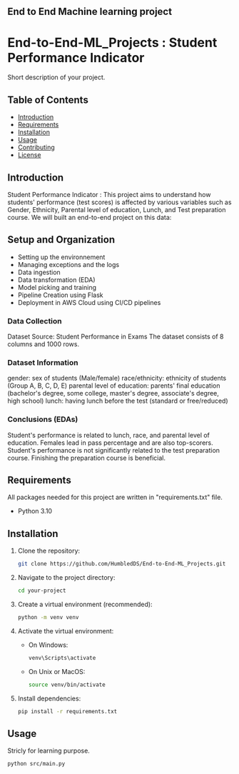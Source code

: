 ## End to End Machine learning project

# End-to-End-ML_Projects : Student Performance Indicator

Short description of your project.

## Table of Contents

- [Introduction](#introduction)
- [Requirements](#requirements)
- [Installation](#installation)
- [Usage](#usage)
- [Contributing](#contributing)
- [License](#license)

## Introduction

Student Performance Indicator : This project aims to understand how students' performance (test scores) is affected by various variables such as Gender, Ethnicity, Parental level of education, Lunch, and Test preparation course.
We will built an end-to-end project on this data: 

## Setup and Organization
-  Setting up the environnement
-  Managing exceptions and the logs
-  Data ingestion
-  Data transformation (EDA)
-  Model picking and training
-  Pipeline Creation using Flask
-  Deployment in AWS Cloud using CI/CD pipelines

### Data Collection
Dataset Source: Student Performance in Exams
The dataset consists of 8 columns and 1000 rows.

### Dataset Information
gender: sex of students (Male/female)
race/ethnicity: ethnicity of students (Group A, B, C, D, E)
parental level of education: parents' final education (bachelor's degree, some college, master's degree, associate's degree, high school)
lunch: having lunch before the test (standard or free/reduced)

### Conclusions (EDAs)
Student's performance is related to lunch, race, and parental level of education.
Females lead in pass percentage and are also top-scorers.
Student's performance is not significantly related to the test preparation course.
Finishing the preparation course is beneficial.

## Requirements

All packages needed for this project are written in "requirements.txt" file.

- Python 3.10

## Installation

1. Clone the repository:

    ```bash
    git clone https://github.com/HumbledDS/End-to-End-ML_Projects.git
    ```

2. Navigate to the project directory:

    ```bash
    cd your-project
    ```

3. Create a virtual environment (recommended):

    ```bash
    python -m venv venv
    ```

4. Activate the virtual environment:

    - On Windows:

        ```bash
        venv\Scripts\activate
        ```

    - On Unix or MacOS:

        ```bash
        source venv/bin/activate
        ```

5. Install dependencies:

    ```bash
    pip install -r requirements.txt
    ```

## Usage

Stricly for learning purpose.

```bash
python src/main.py



